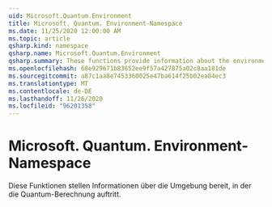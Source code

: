 ```yaml
---
uid: Microsoft.Quantum.Environment
title: Microsoft. Quantum. Environment-Namespace
ms.date: 11/25/2020 12:00:00 AM
ms.topic: article
qsharp.kind: namespace
qsharp.name: Microsoft.Quantum.Environment
qsharp.summary: These functions provide information about the environment in which the quantum computation is occuring.
ms.openlocfilehash: 68e929671b83652ee9f57a427875a02c8aa181de
ms.sourcegitcommit: a87c1aa8e7453360025e47ba614f25b02ea84ec3
ms.translationtype: MT
ms.contentlocale: de-DE
ms.lasthandoff: 11/26/2020
ms.locfileid: "96201358"
---
```

# <a name="microsoftquantumenvironment-namespace"></a>Microsoft. Quantum. Environment-Namespace

Diese Funktionen stellen Informationen über die Umgebung bereit, in der die Quantum-Berechnung auftritt.

